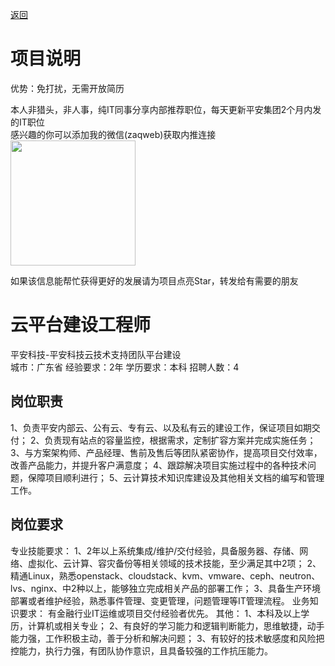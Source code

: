 [返回](../../)

# 项目说明

优势：免打扰，无需开放简历

本人非猎头，非人事，纯IT同事分享内部推荐职位，每天更新平安集团2个月内发的IT职位  
感兴趣的你可以添加我的微信(zaqweb)获取内推连接  
<img src="https://github.com/zaqweb/PA-IT-JOBS/blob/master/WechatICode.jpeg"  height="200" width="200">

如果该信息能帮忙获得更好的发展请为项目点亮Star，转发给有需要的朋友

# 云平台建设工程师
平安科技-平安科技云技术支持团队平台建设  
城市：广东省 经验要求：2年 学历要求：本科  招聘人数：4

## 岗位职责
1、负责平安内部云、公有云、专有云、以及私有云的建设工作，保证项目如期交付；
2、负责现有站点的容量监控，根据需求，定制扩容方案并完成实施任务；
3、与方案架构师、产品经理、售前及售后等团队紧密协作，提高项目交付效率，改善产品能力，并提升客户满意度；
4、跟踪解决项目实施过程中的各种技术问题，保障项目顺利进行；
5、云计算技术知识库建设及其他相关文档的编写和管理工作。

## 岗位要求
专业技能要求：
1、2年以上系统集成/维护/交付经验，具备服务器、存储、网络、虚拟化、云计算、容灾备份等相关领域的技术技能，至少满足其中2项；
2、精通Linux，熟悉openstack、cloudstack、kvm、vmware、ceph、neutron、lvs、nginx、中2种以上，能够独立完成相关产品的部署工作；
3、具备生产环境部署或者维护经验，熟悉事件管理、变更管理，问题管理等IT管理流程。
业务知识要求：
有金融行业IT运维或项目交付经验者优先。
其他：
1、本科及以上学历，计算机或相关专业；
2、有良好的学习能力和逻辑判断能力，思维敏捷，动手能力强，工作积极主动，善于分析和解决问题；
3、有较好的技术敏感度和风险把控能力，执行力强，有团队协作意识，且具备较强的工作抗压能力。




